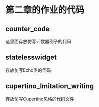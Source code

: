 # 第二章的作业的代码
## counter_code
这里面存放仿写计数器例子的代码
## statelesswidget
存放仿写Echo类的代码
## cupertino_Imitation_writing
存放仿写Cupertino风格的代码文件
